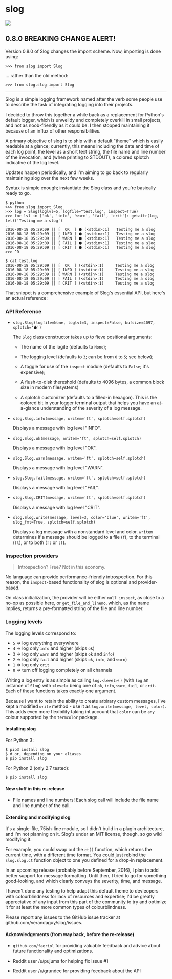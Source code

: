 # slog

![](https://img.shields.io/pypi/dm/Slog.svg)

## 0.8.0 BREAKING CHANGE ALERT!

Version 0.8.0 of Slog changes the import scheme. Now, importing is done using:

	>>> from slog import Slog

... rather than the old method:

	>>> from slog.slog import Slog

---

Slog is a simple logging framework named after the verb some people use to
describe the task of integrating logging into their projects.

I decided to throw this together a while back as a replacement for Python's
default logger, which is unweildy and completely overkill in small projects, and
not as noob-friendly as it could be. I then stopped maintaining it because of an
influx of other responsibilities.

A primary objective of slog is to ship with a default "theme" which is easily
readable at a glance; currently, this means including the date and time of each
log point, the level as a short text string, the file name and line number of
the invocation, and (when printing to STDOUT), a colored splotch indicative of
the log level.

Updates happen periodically, and I'm aiming to go back to regularly maintaining
slog over the next few weeks.

Syntax is simple enough; instantiate the Slog class and you're basically
ready to go.

	$ python
    >>> from slog import Slog
    >>> log = Slog(loglvl=5, logfile="test.log", inspect=True)
    >>> for lvl in ['ok', 'info', 'warn', 'fail', 'crit']: getattr(log, lvl)('Testing me a slog')
    ...
    2016-08-18 05:29:09 || [  OK  ] ⬢ (<stdin>:1) 	Testing me a slog
    2016-08-18 05:29:09 || [ INFO ] ⬢ (<stdin>:1) 	Testing me a slog
    2016-08-18 05:29:09 || [ WARN ] ⬢ (<stdin>:1) 	Testing me a slog
    2016-08-18 05:29:09 || [ FAIL ] ⬢ (<stdin>:1) 	Testing me a slog
    2016-08-18 05:29:09 || [ CRIT ] ⬢ (<stdin>:1) 	Testing me a slog
    >>> ^D
	
    $ cat test.log
    2016-08-18 05:29:09 || [  OK  ] (<stdin>:1) 	Testing me a slog
    2016-08-18 05:29:09 || [ INFO ] (<stdin>:1) 	Testing me a slog
    2016-08-18 05:29:09 || [ WARN ] (<stdin>:1) 	Testing me a slog
    2016-08-18 05:29:09 || [ FAIL ] (<stdin>:1) 	Testing me a slog
    2016-08-18 05:29:09 || [ CRIT ] (<stdin>:1) 	Testing me a slog

That snippet is a comprehensive example of Slog's essential API, but here's an
actual reference:

### API Reference

- `slog.Slog(logfile=None, loglvl=3, inspect=False, bufsize=4097, splotch='⬢')`

  The `Slog` class constructor takes up to fieve positional arguments:
  - The name of the logile (defaults to `None`);
  
  - The logging level (defaults to `3`; can be from `0` to `5`; see below);
  
  - A toggle for use of the `inspect` module (defaults to `False`; it's expensive);

  - A flush-to-disk thereshold (defaults to 4096 bytes, a common block size in
  	modern filesystems)
  
  - A splotch customizer (defaults to a filled-in hexagon). This is the colored
  	bit in your logger terminal output that helps you have an at-a-glance
  	understanding of the severity of a log message.

- `slog.Slog.info(message, writem='ft', splotch=self.splotch)`
 
  Displays a message with log level "INFO".

- `slog.Slog.ok(message, writem='ft', splotch=self.splotch)`

  Displays a message with log level "OK".

- `slog.Slog.warn(message, writem='ft', splotch=self.splotch)`

  Displays a message with log level "WARN".

- `slog.Slog.fail(message, writem='ft', splotch=self.splotch)`

  Displays a message with log level "FAIL".

- `slog.Slog.CRIT(message, writem='ft', splotch=self.splotch)`

  Displays a message with log level "CRIT".

- `slog.Slog.write(message, level=3, color='blue', writem='ft', slog_fmt=True, splotch=self.splotch)`

  Displays a log message with a nonstandard level and color. `writem` determines
  if a message should be logged to a file (`f`), to the terminal (`ft`), or to
  both (`ft` or `tf`).

### Inspection providers

> Introspection? Free? Not in this economy.

No language can provide performance-friendly introspection. For this reason,
the `inspect`-based functionality of slog is optional and provider-based.

On class initialization, the provider will be either `null_inspect`, as close to
a no-op as possible here, or `get_file_and_lineno`, which, as the name implies,
returns a pre-formatted string of the file and line number.

### Logging levels

The logging levels correspond to:

-  `5` => log everything everywhere
-  `4` => log only `info` and higher (skips `ok`)
-  `3` => log only `warn` and higher (skips `ok` and `info`)
-  `2` => log only `fail` and higher (skips `ok`, `info`, and
   `warn`)
-  `1` => log only `crit`
-  `0` => turn off logging completely on all channels

Writing a log entry is as simple as calling `log.<level>()` (with
`log` an instance of `Slog`) with `<level>` being one of
`ok`, `info`, `warn`, `fail`, or `crit`. Each of these
functions takes exactly one argument.

Because I want to retain the ability to create arbirary custom messages,
I've kept a modified `write` method - use it as `log.write(message, level, color)`.
This adds even more flexibility taking int account that `color` can be `any` colour
supported by the `termcolor` package.

#### Installing slog

For Python 3:

    $ pip3 install slog
    $ # or, depending on your aliases
    $ pip install slog

For Python 2 (only 2.7 tested):

	$ pip install slog

#### New stuff in this re-release

- File names and line numbers! Each slog call will include the file name and
  line number of the call.

#### Extending and modifying slog

It's a single-file, 75ish-line module, so I didn't build in a plugin
architecture, and I'm not planning on it. Slog's under an MIT license, though,
so go wild modifying it.

For example, you could swap out the `ct()` function, which returns the current
time, with a different time format. You could just rebind the `slog.slog.ct`
function object to one you defined for a drop-in replacement.

In an upcoming release (probably before September, 2016), I plan to add better
support for message formatting. Until then, I tried to go for something
good-looking, and which clearly conveys the severity, time, and message.

I haven't done any testing to help adapt this default theme to devleopers with
colourblindness for lack of resources and expertise; I'd be greatly appreciative 
of any input from this part of the community to try and optimize it for at least 
the more common types of colourblindness.

Please report any issues to the GitHub issue tracker at
github.com/verandaguy/slog/issues.

#### Acknowledgements (from way back, before the re-release)

- `github.com/faeriol` for providing valuable feedback and advice about future
  functionality and optimizations.

-  Reddit user /u/pujuma for helping fix issue #1

-  Reddit user /u/grundee for providing feedback about the API
